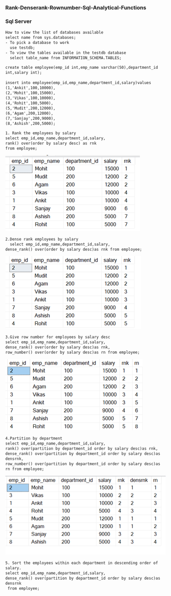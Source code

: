 ### Rank-Denserank-Rownumber-Sql-Analytical-Functions
### Sql Server
```
How to view the list of databases available
select name from sys.databases;
- To pick a database to work
  use testdb;
- To view the tables available in the testdb database
  select table_name from INFORMATION_SCHEMA.TABLES;
```
```
create table employee(emp_id int,emp_name varchar(50),department_id int,salary int);

insert into employee(emp_id,emp_name,department_id,salary)values
(1,'Ankit',100,10000),
(2,'Mohit',100,15000),
(3,'Vikas',100,10000),
(4,'Rohit',100,5000),
(5,'Mudit',200,12000),
(6,'Agam',200,12000),
(7,'Sanjay',200,9000),
(8,'Ashish',200,5000);

```
```
1. Rank the employees by salary
select emp_id,emp_name,department_id,salary,
rank() over(order by salary desc) as rnk
from employee;
```
![img alt](
https://github.com/nsankareswari-70/Rank-Denserank-Rownumber-Sql-Analytical-Functions/blob/9a382f122ff32497ea7083d83c85a93ef2e45a1a/sql1.png)
```
2.Dense rank employees by salary
  select emp_id,emp_name,department_id,salary,
dense_rank() over(order by salary desc)as rnk from employee;
```
![img alt](
https://github.com/nsankareswari-70/Rank-Denserank-Rownumber-Sql-Analytical-Functions/blob/795b52f56b6ce48ff3dd1182122a21192336d1b6/sql2.png)
```
3.Give row number for employees by salary desc
select emp_id,emp_name,department_id,salary,
dense_rank() over(order by salary desc)as rnk,
row_number() over(order by salary desc)as rn from employee;
```
![img alt](https://github.com/nsankareswari-70/Rank-Denserank-Rownumber-Sql-Analytical-Functions/blob/177616dec7b64b3fd97b5db8e2bff26fd4214920/sql3.png)

```
4.Partition by department
select emp_id,emp_name,department_id,salary,
rank() over(partition by department_id order by salary desc)as rnk,
dense_rank() over(partition by department_id order by salary desc)as densrnk,
row_number() over(partition by department_id order by salary desc)as rn from employee;
```
![img alt](https://github.com/nsankareswari-70/Rank-Denserank-Rownumber-Sql-Analytical-Functions/blob/1e42da2377ee16dfca83a20b4dc5fa59ea2720d9/sql4.png)

```
5. Sort the employees within each department in descending order of salary.
select emp_id,emp_name,department_id,salary,
dense_rank() over(partition by department_id order by salary desc)as densrnk
 from employee;
```


